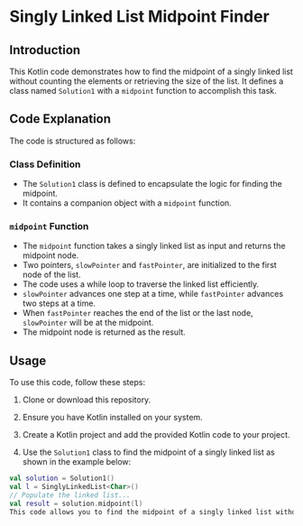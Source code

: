 # Singly Linked List Midpoint Finder

## Introduction
This Kotlin code demonstrates how to find the midpoint of a singly linked list without counting the elements or retrieving the size of the list. It defines a class named `Solution1` with a `midpoint` function to accomplish this task.

## Code Explanation
The code is structured as follows:

### Class Definition
- The `Solution1` class is defined to encapsulate the logic for finding the midpoint.
- It contains a companion object with a `midpoint` function.

### `midpoint` Function
- The `midpoint` function takes a singly linked list as input and returns the midpoint node.
- Two pointers, `slowPointer` and `fastPointer`, are initialized to the first node of the list.
- The code uses a while loop to traverse the linked list efficiently.
- `slowPointer` advances one step at a time, while `fastPointer` advances two steps at a time.
- When `fastPointer` reaches the end of the list or the last node, `slowPointer` will be at the midpoint.
- The midpoint node is returned as the result.

## Usage
To use this code, follow these steps:

1. Clone or download this repository.

2. Ensure you have Kotlin installed on your system.

3. Create a Kotlin project and add the provided Kotlin code to your project.

4. Use the `Solution1` class to find the midpoint of a singly linked list as shown in the example below:

```kotlin
val solution = Solution1()
val l = SinglyLinkedList<Char>()
// Populate the linked list...
val result = solution.midpoint(l)
This code allows you to find the midpoint of a singly linked list without counting the elements or retrieving the size of the list, making it an efficient solution for various applications.

